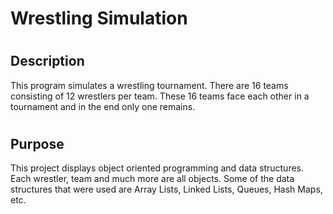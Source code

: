 # Wrestling Simulation
#
## Description
This program simulates a wrestling tournament. There are 16 teams consisting of 12 wrestlers per team. These 16 teams face each other in a tournament and in the end only one remains.
#
## Purpose
This project displays object oriented programming and data structures. Each wrestler, team and much more are all objects. Some of the data structures that were used are Array Lists, Linked Lists, Queues, Hash Maps, etc.
